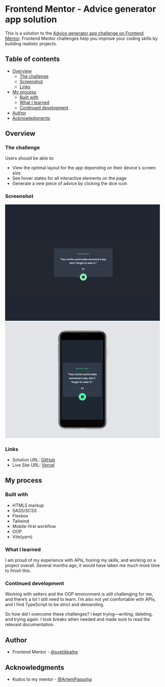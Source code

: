 # Frontend Mentor - Advice generator app solution

This is a solution to the [Advice generator app challenge on Frontend Mentor](https://www.frontendmentor.io/challenges/advice-generator-app-QdUG-13db). Frontend Mentor challenges help you improve your coding skills by building realistic projects.

## Table of contents

- [Overview](#overview)
  - [The challenge](#the-challenge)
  - [Screenshot](#screenshot)
  - [Links](#links)
- [My process](#my-process)
  - [Built with](#built-with)
  - [What I learned](#what-i-learned)
  - [Continued development](#continued-development)
- [Author](#author)
- [Acknowledgments](#acknowledgments)

## Overview

### The challenge

Users should be able to:

- View the optimal layout for the app depending on their device's screen size
- See hover states for all interactive elements on the page
- Generate a new piece of advice by clicking the dice icon

### Screenshot

![Desktop](public/screenshots/desktop.png)
![Mobile](public/screenshots/mobile.png)

### Links

- Solution URL: [GitHub](https://github.com/svetikbaihe/advice-generator.git)
- Live Site URL: [Vercel](https://advice-generator-lime-five.vercel.app/)

## My process

### Built with

- HTML5 markup
- SASS/SCSS
- Flexbox
- Tailwind
- Mobile-first workflow
- OOP
- Vite(yarn)

### What I learned

I am proud of my experience with APIs, honing my skills, and working on a project overall. Several months ago, it would have taken me much more time to finish this.

### Continued development

Working with setters and the OOP environment is still challenging for me, and there’s a lot I still need to learn. I’m also not yet comfortable with APIs, and I find TypeScript to be strict and demanding.

So how did I overcome these challenges? I kept trying—writing, deleting, and trying again. I took breaks when needed and made sure to read the relevant documentation.

## Author

- Frontend Mentor -
  [@svetikbaihe](https://www.frontendmentor.io/profile/svetikbaihe)

## Acknowledgments

- Kudos to my mentor - [@ArtemPapusha](https://github.com/ArtemPapusha)
